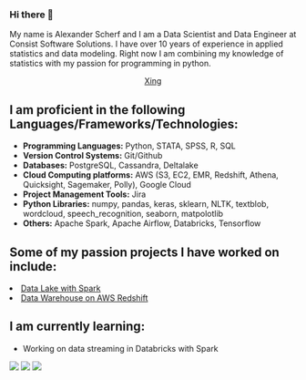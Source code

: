 ### Hi there 👋

My name is Alexander Scherf and I am a Data Scientist and Data Engineer at Consist Software Solutions. I have over 10 years of experience in applied statistics and data modeling. Right now I am combining my knowledge of statistics with my passion for programming in python. 

<p align="center">
  <a href="https://www.xing.com/profile/Alexander_Scherf16/cv" target="_blank">Xing</a>
</p>

## I am proficient in the following Languages/Frameworks/Technologies:

- <strong>Programming Languages:</strong> Python, STATA, SPSS, R, SQL
- <strong>Version Control Systems:</strong> Git/Github
- <strong>Databases:</strong> PostgreSQL, Cassandra, Deltalake
- <strong>Cloud Computing platforms:</strong> AWS (S3, EC2, EMR, Redshift, Athena, Quicksight, Sagemaker, Polly), Google Cloud
- <strong>Project Management Tools:</strong> Jira
- <strong>Python Libraries:</strong> numpy, pandas, keras, sklearn, NLTK, textblob, wordcloud, speech_recognition, seaborn, matpolotlib 
- <strong>Others:</strong> Apache Spark, Apache Airflow, Databricks, Tensorflow


## Some of my passion projects I have worked on include:
<li><a href="https://github.com/ascherf-ml/Data-Lake-with-Spark" target="_blank">Data Lake with Spark</a></li>
<li><a href="https://github.com/ascherf-ml/Data-Warehouse-on-AWS-Redshift" target="_blank">Data Warehouse on AWS Redshift</a></li>

## I am currently learning:
- Working on data streaming in Databricks with Spark

<img src="https://api.accredible.com/v1/frontend/credential_website_embed_image/badge/45338189" /> 
<img src="https://api.accredible.com/v1/frontend/credential_website_embed_image/badge/46415809" />
<img src="https://api.accredible.com/v1/frontend/credential_website_embed_image/badge/46415911" />
